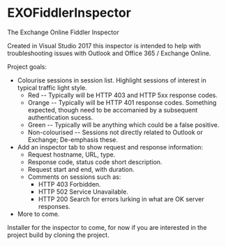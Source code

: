 # EXOFiddlerInspector
The Exchange Online Fiddler Inspector

Created in Visual Studio 2017 this inspector is intended to help with troubleshooting issues with Outlook and Office 365 / Exchange Online.

Project goals:

* Colourise sessions in session list. Highlight sessions of interest in typical traffic light style.
  * Red -- Typically will be HTTP 403 and HTTP 5xx response codes.
  * Orange -- Typically will be HTTP 401 response codes. Something expected, though need to be accomanied by a subsequent authentication sucess.
  * Green -- Typically will be anything which could be a false positive.
  * Non-colourised -- Sessions not directly related to Outlook or Exchange; De-emphasis these.
* Add an inspector tab to show request and response information:
  * Request hostname, URL, type.
  * Response code, status code short description.
  * Request start and end, with duration.
  * Comments on sessions such as:
    * HTTP 403 Forbidden.
    * HTTP 502 Service Unavailable.
    * HTTP 200 Search for errors lurking in what are OK server responses.
* More to come.

Installer for the inspector to come, for now if you are interested in the project build by cloning the project.
